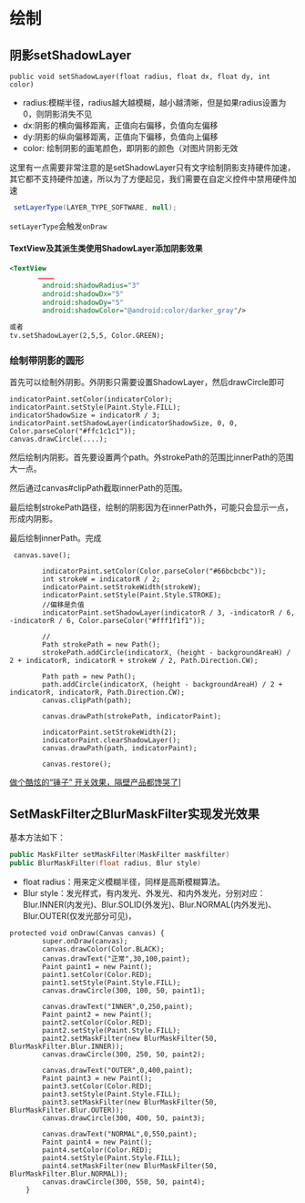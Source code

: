 # 绘制

## 阴影setShadowLayer

```
public void setShadowLayer(float radius, float dx, float dy, int color)  
```

* radius:模糊半径，radius越大越模糊，越小越清晰，但是如果radius设置为0，则阴影消失不见
* dx:阴影的横向偏移距离，正值向右偏移，负值向左偏移
* dy:阴影的纵向偏移距离，正值向下偏移，负值向上偏移
* color: 绘制阴影的画笔颜色，即阴影的颜色（对图片阴影无效



这里有一点需要非常注意的是setShadowLayer只有文字绘制阴影支持硬件加速，其它都不支持硬件加速，所以为了方便起见，我们需要在自定义控件中禁用硬件加速

```java
 setLayerType(LAYER_TYPE_SOFTWARE, null);
```

`setLayerType`会触发`onDraw`

#### TextView及其派生类使用ShadowLayer添加阴影效果

```xml
<TextView  
       …………  
        android:shadowRadius="3"  
        android:shadowDx="5"  
        android:shadowDy="5"  
        android:shadowColor="@android:color/darker_gray"/>  

或者
tv.setShadowLayer(2,5,5, Color.GREEN);  
```



### 绘制带阴影的圆形

首先可以绘制外阴影。外阴影只需要设置ShadowLayer，然后drawCircle即可

```
indicatorPaint.setColor(indicatorColor);
indicatorPaint.setStyle(Paint.Style.FILL);
indicatorShadowSize = indicatorR / 3;
indicatorPaint.setShadowLayer(indicatorShadowSize, 0, 0, Color.parseColor("#ffc1c1c1"));
canvas.drawCircle(....);

```

然后绘制内阴影。首先要设置两个path。外strokePath的范围比innerPath的范围大一点。

然后通过canvas#clipPath截取innerPath的范围。

最后绘制strokePath路径，绘制的阴影因为在innerPath外，可能只会显示一点，形成内阴影。

最后绘制innerPath。完成

```
 canvas.save();

        indicatorPaint.setColor(Color.parseColor("#66bcbcbc"));
        int strokeW = indicatorR / 2;
        indicatorPaint.setStrokeWidth(strokeW);
        indicatorPaint.setStyle(Paint.Style.STROKE);
        //偏移是负值
        indicatorPaint.setShadowLayer(indicatorR / 3, -indicatorR / 6, -indicatorR / 6, Color.parseColor("#fff1f1f1"));

        // 
        Path strokePath = new Path();
        strokePath.addCircle(indicatorX, (height - backgroundAreaH) / 2 + indicatorR, indicatorR + strokeW / 2, Path.Direction.CW);

        Path path = new Path();
        path.addCircle(indicatorX, (height - backgroundAreaH) / 2 + indicatorR, indicatorR, Path.Direction.CW);
        canvas.clipPath(path);

        canvas.drawPath(strokePath, indicatorPaint);

        indicatorPaint.setStrokeWidth(2);
        indicatorPaint.clearShadowLayer();
        canvas.drawPath(path, indicatorPaint);

        canvas.restore();
```

[做个酷炫的“锤子” 开关效果，隔壁产品都馋哭了](https://mp.weixin.qq.com/s/9G2iExLLf__4EhLwN0DLqA)]

## SetMaskFilter之BlurMaskFilter实现发光效果

基本方法如下：

```cpp
public MaskFilter setMaskFilter(MaskFilter maskfilter)  
public BlurMaskFilter(float radius, Blur style)  
```

* float radius：用来定义模糊半径，同样是高斯模糊算法。
* Blur style：发光样式，有内发光、外发光、和内外发光，分别对应：Blur.INNER(内发光)、Blur.SOLID(外发光)、Blur.NORMAL(内外发光)、Blur.OUTER(仅发光部分可见)，



```
protected void onDraw(Canvas canvas) {
        super.onDraw(canvas);
        canvas.drawColor(Color.BLACK);
        canvas.drawText("正常",30,100,paint);
        Paint paint1 = new Paint();
        paint1.setColor(Color.RED);
        paint1.setStyle(Paint.Style.FILL);
        canvas.drawCircle(300, 100, 50, paint1);

        canvas.drawText("INNER",0,250,paint);
        Paint paint2 = new Paint();
        paint2.setColor(Color.RED);
        paint2.setStyle(Paint.Style.FILL);
        paint2.setMaskFilter(new BlurMaskFilter(50, BlurMaskFilter.Blur.INNER));
        canvas.drawCircle(300, 250, 50, paint2);

        canvas.drawText("OUTER",0,400,paint);
        Paint paint3 = new Paint();
        paint3.setColor(Color.RED);
        paint3.setStyle(Paint.Style.FILL);
        paint3.setMaskFilter(new BlurMaskFilter(50, BlurMaskFilter.Blur.OUTER));
        canvas.drawCircle(300, 400, 50, paint3);

        canvas.drawText("NORMAL",0,550,paint);
        Paint paint4 = new Paint();
        paint4.setColor(Color.RED);
        paint4.setStyle(Paint.Style.FILL);
        paint4.setMaskFilter(new BlurMaskFilter(50, BlurMaskFilter.Blur.NORMAL));
        canvas.drawCircle(300, 550, 50, paint4);
    }
```









